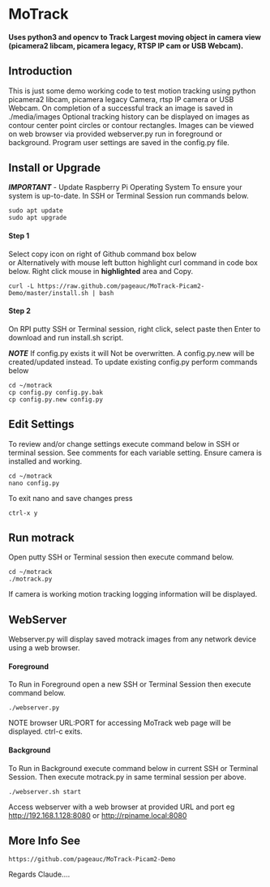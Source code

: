 # MoTrack 
#### Uses python3 and opencv to Track Largest moving object in camera view (picamera2 libcam, picamera legacy, RTSP IP cam or USB Webcam).

## Introduction
This is just some demo working code to test motion tracking using python picamera2 libcam, picamera legacy Camera,  rtsp IP camera or USB Webcam.
On completion of a successful track an image is saved in ./media/images
Optional tracking history can be displayed on images as contour center point circles or contour rectangles.
Images can be viewed on web browser via provided webserver.py run in foreground or background. 
Program user settings are saved in the config.py file.

## Install or Upgrade
***IMPORTANT*** - Update Raspberry Pi Operating System To ensure your system is up-to-date.
In SSH or Terminal Session run commands below.

    sudo apt update
    sudo apt upgrade

#### Step 1
Select copy icon on right of Github command box below  
or Alternatively with mouse left button highlight curl command in code box below. Right click mouse in **highlighted** area and Copy.     

    curl -L https://raw.github.com/pageauc/MoTrack-Picam2-Demo/master/install.sh | bash

#### Step 2
On RPI putty SSH or Terminal session, right click, select paste then Enter to download and run install.sh script.

***NOTE*** If config.py exists it will Not be overwritten. A config.py.new will be created/updated instead.
To update existing config.py perform commands below

    cd ~/motrack
    cp config.py config.py.bak
    cp config.py.new config.py

## Edit Settings
To review and/or change settings execute command below in SSH or terminal session.
See comments for each variable setting. Ensure camera is installed and working.

    cd ~/motrack
    nano config.py

To exit nano and save changes press

    ctrl-x y

## Run motrack
  Open putty SSH or Terminal session then execute command below.

    cd ~/motrack
    ./motrack.py

If camera is working motion tracking logging information will be displayed.

## WebServer
Webserver.py will display saved motrack images from any network device using a web browser.

#### Foreground
To Run in Foreground open a new SSH or Terminal Session then execute command below.

    ./webserver.py

NOTE browser URL:PORT for accessing MoTrack web page will be displayed.  ctrl-c exits.

#### Background
To Run in Background execute command below in current SSH or Terminal Session. 
Then execute motrack.py in same terminal session per above.

    ./webserver.sh start

Access webserver with a web browser at provided URL and port  eg http://192.168.1.128:8080 or http://rpiname.local:8080

## More Info See

    https://github.com/pageauc/MoTrack-Picam2-Demo


Regards Claude....

